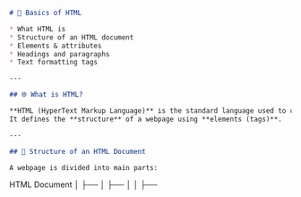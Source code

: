 

```markdown
# 📘 Basics of HTML

* What HTML is  
* Structure of an HTML document  
* Elements & attributes  
* Headings and paragraphs  
* Text formatting tags  

---

## 🌐 What is HTML?

**HTML (HyperText Markup Language)** is the standard language used to create webpages.  
It defines the **structure** of a webpage using **elements (tags)**.

---

## 📄 Structure of an HTML Document

A webpage is divided into main parts:

```

HTML Document
│
├── <html>
│   ├── <head>
│   │    ├── <title> (Browser tab title)
│   │    ├── <meta> (Metadata info)
│   │    └── <link> (CSS, external files)
│   │
│   └── <body>
│        ├── Headings
│        ├── Paragraphs
│        ├── Images
│        ├── Links
│        ├── Lists
│        └── Other Content

```

---

## 🧩 HTML Elements

* Building blocks of a webpage.  
* Usually consist of an **opening tag**, **content**, and a **closing tag**.  
* Some elements are **self-closing** (e.g., line breaks, horizontal rules).  

---

## 🔖 HTML Attributes

* Attributes give **extra information** to elements.  
* Written inside the **opening tag**.  
* Examples: image source, alternative text, alignment, width, etc.  

---

## 📝 Headings

HTML provides **six levels of headings**:

```

H1 → Main Title
H2 → Section Title
H3 → Subsection
H4 → Sub-subsection
H5 → Smaller Heading
H6 → Smallest Heading

```

👉 Headings make content **structured and easy to read**.  

---

## 📑 Paragraphs

* Used for writing **blocks of text**.  
* Paragraphs are separated automatically by space.  
* Extra helpers:  
  * **Line break (`<br>`)** → moves text to next line.  
  * **Horizontal rule (`<hr>`)** → creates a divider line.  

---

## ✍️ Text Formatting Tags

| Tag        | Purpose                             |
| ---------- | ----------------------------------- |
| `<b>`      | Bold text (no importance)           |
| `<strong>` | Bold with importance                |
| `<i>`      | Italic text (no emphasis)           |
| `<em>`     | Italic with emphasis                |
| `<u>`      | Underlined text                     |
| `<mark>`   | Highlighted text                    |
| `<small>`  | Smaller text                        |
| `<sup>`    | Superscript (e.g., powers)          |
| `<sub>`    | Subscript (e.g., chemical formulas) |

---

## ✅ Summary

* HTML defines the **structure** of webpages.  
* **Elements** = opening tag + content + closing tag.  
* **Attributes** add extra information to elements.  
* **Headings (`h1`–`h6`)** create titles and sections.  
* **Paragraphs** structure text blocks.  
* **Formatting tags** style text (bold, italic, underline, highlight, etc.).  

---
```
